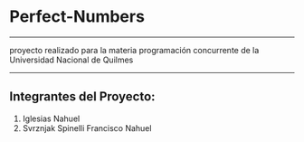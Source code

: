 # Perfect-Numbers
***
proyecto realizado para la materia programación concurrente de la Universidad Nacional de Quilmes
***
## Integrantes del Proyecto:

1. Iglesias Nahuel
2. Svrznjak Spinelli Francisco Nahuel
